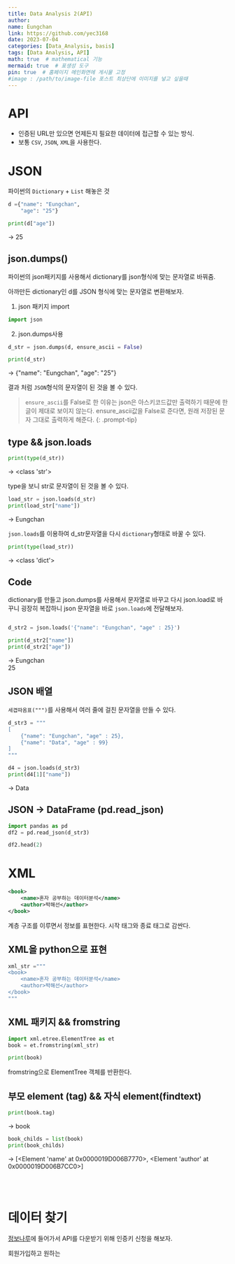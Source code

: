 ```yaml
---
title: Data Analysis 2(API)
author:
name: Eungchan
link: https://github.com/yec3168
date: 2023-07-04
categories: [Data_Analysis, basis]
tags: [Data Analysis, API]
math: true  # mathematical 기능
mermaid: true  # 표생성 도구
pin: true  # 홈페이지 메인화면에 게시물 고정
#image : /path/to/image-file 포스트 최상단에 이미지를 넣고 싶을때
---
```


# API
- 인증된 URL만 있으면 언제든지 필요한 데이터에 접근할 수 있는 방식.
- 보통 `CSV`, `JSON`, `XML`을 사용한다. 


# JSON
파이썬의 `Dictionary` + `List` 해놓은 것

```python
d ={"name": "Eungchan",
    "age": "25"}

print(d["age"])
```
-> 25

## json.dumps()
파이썬의 json패키지를 사용해서 dictionary를 json형식에 맞는 문자열로 바꿔줌.

아까만든 dictionary인 d를 JSON 형식에 맞는 문자열로 변환해보자.

1. json 패키지 import

```python
import json
```

2. json.dumps사용

```python
d_str = json.dumps(d, ensure_ascii = False)

print(d_str)
```
-> {"name": "Eungchan", "age": "25"}

결과 처럼 `JSON`형식의 문자열이 된 것을 볼 수 있다.

> `ensure_ascii`를 False로 한 이유는 json은 아스키코드값만 출력하기 때문에 한글이 제대로 보이지 않는다. ensure_ascii값을 False로 준다면, 원래 저장된 문자 그대로 출력하게 해준다.
{: .prompt-tip}

## type && json.loads
```python
print(type(d_str))
```
-> <class 'str'>

type을 보니 str로 문자열이 된 것을 볼 수 있다.

```python
load_str = json.loads(d_str)
print(load_str["name"])
```
-> Eungchan

`json.loads`를 이용하여 d_str문자열을 다시 `dictionary`형태로 바꿀 수 있다.

```python
print(type(load_str))
```
-> <class 'dict'>


## Code
dictionary를 만들고 json.dumps를 사용해서 문자열로 바꾸고 다시 json.load로 바꾸니 굉장히 복잡하니 json 문자열을 바로 `json.loads`에 전달해보자.

```python

d_str2 = json.loads('{"name": "Eungchan", "age" : 25}')

print(d_str2["name"])
print(d_str2["age"])
```
-> Eungchan<br>
   25


## JSON 배열

`세겹따옴표(""")`를 사용해서 여러 줄에 걸친 문자열을 만들 수 있다.

```python
d_str3 = """
[
    {"name": "Eungchan", "age" : 25},
    {"name": "Data", "age" : 99}
]
"""

d4 = json.loads(d_str3)
print(d4[1]["name"])
```
-> Data

## JSON -> DataFrame (pd.read_json)

```python
import pandas as pd
df2 = pd.read_json(d_str3)

df2.head(2)
```

# XML
```xml
<book>
    <name>혼자 공부하는 데이터분석</name>
    <author>박해선</author>
</book>
```
계층 구조를 이루면서 정보를 표현한다. 시작 태그와 종료 태그로 감싼다. 

## XML을 python으로 표현

```python
xml_str ="""
<book>
    <name>혼자 공부하는 데이터분석</name>
    <author>박해선</author>
</book>
"""
```

## XML 패키지 && fromstring

```python
import xml.etree.ElementTree as et
book = et.fromstring(xml_str)

print(book)
```

fromstring으로 ElementTree 객체를 반환한다.

## 부모 element (tag) && 자식 element(findtext)
```python
print(book.tag)
```
-> book

```python
book_childs = list(book)
print(book_childs)
```
-> [<Element 'name' at 0x0000019D006B7770>, <Element 'author' at 0x0000019D006B7CC0>]


<br><br>

# 데이터 찾기
[정보나루](https://www.data4library.kr)에 들어가서 API를 다운받기 위해 인증키 신청을 해보자.

회원가입하고 원하는